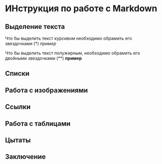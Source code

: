 # ИНструкция по работе с Markdown

## Выделение текста 

Что бы выделить текст курсивом необходимо обрамить его звездочками (*) *пример*

Что бы выделить текст полужирным, необходимо обрамить его двойными звездочками (**) **пример**

## Списки

## Работа с изображениями 

## Ссылки

## Работа с таблицами

## Цытаты

## Заключение